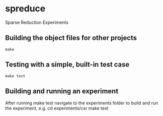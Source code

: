 # spreduce

Sparse Reduction Experiments

## Building the object files for other projects
    make

## Testing with a simple, built-in test case
    make test

## Building and running an experiment
After running
    make test
navigate to the experiments folder to build and run the experiment, e.g.
    cd experiments/csr
    make test
